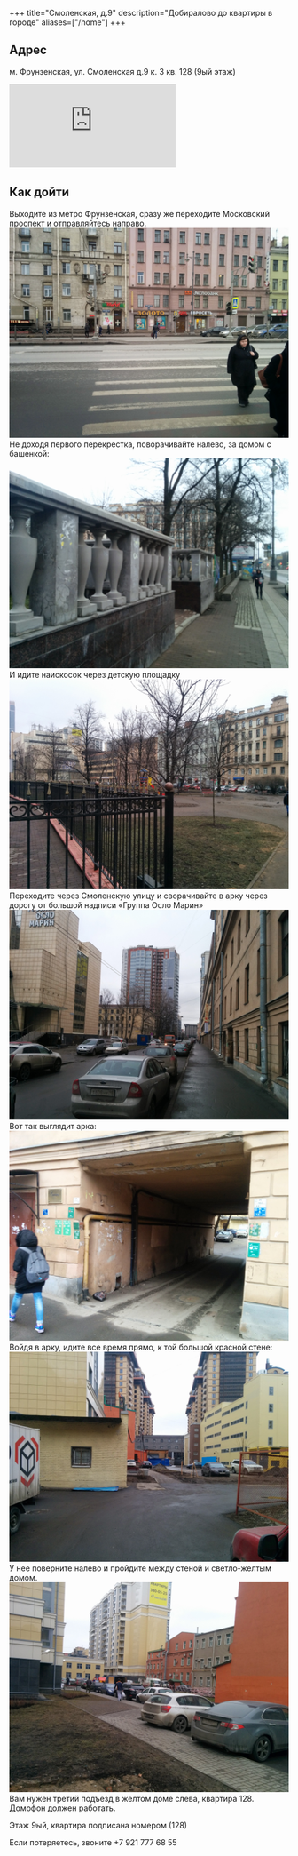 +++
title="Смоленская, д.9"
description="Добиралово до квартиры в городе"
aliases=["/home"]
+++
## Адрес
м. Фрунзенская, ул. Смоленская д.9 к. 3 кв. 128 (9ый этаж)

<iframe jsname="L5Fo6c" class="YMEQtf" sandbox="allow-scripts allow-popups allow-forms allow-same-origin allow-popups-to-escape-sandbox" aria-label="Map" src="https://maps-api-ssl.google.com/maps?hl=en-US&amp;ll=59.903493,30.322979&amp;output=embed&amp;q=59.903343,30.322148+(%D0%9C%D0%B5%D1%81%D1%82%D0%BE%D0%BF%D0%BE%D0%BB%D0%BE%D0%B6%D0%B5%D0%BD%D0%B8%D0%B5+%D0%B1%D0%B5%D0%B7+%D0%BD%D0%B0%D0%B7%D0%B2%D0%B0%D0%BD%D0%B8%D1%8F)&amp;z=17" allowfullscreen="" frameborder="0"></iframe>

## Как дойти
Выходите из метро Фрунзенская, сразу же переходите Московский проспект и отправляйтесь направо.
![](IMG_20150307_134506.jpg)
Не доходя первого перекрестка, поворачивайте налево, за домом с башенкой:
![](IMG_20150307_134204.jpg)
И идите наискосок через детскую площадку
![](IMG_20150307_134146.jpg)
Переходите через Смоленскую улицу и сворачивайте в арку через дорогу от большой надписи «Группа Осло Марин»
![](IMG_20150307_134018.jpg)
Вот так выглядит арка:
![](IMG_20150307_133954.jpg)
Войдя в арку, идите все время прямо, к той большой красной стене:
![](IMG_20150307_133915.jpg)
У нее поверните налево и пройдите между стеной и светло-желтым домом.
![](IMG_20150307_133845.jpg)
Вам нужен третий подъезд в желтом доме слева, квартира 128. Домофон должен работать.

Этаж 9ый, квартира подписана номером (128)

Если потеряетесь, звоните +7 921 777 68 55